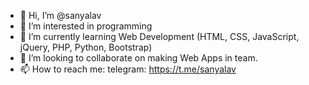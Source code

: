 - 👋 Hi, I’m @sanyalav
- 👀 I’m interested in programming
- 🌱 I’m currently learning Web Development (HTML, CSS, JavaScript, jQuery, PHP, Python, Bootstrap)
- 💞️ I’m looking to collaborate on making Web Apps in team.
- 📫 How to reach me: telegram: https://t.me/sanyalav

<!---
sanyalav/sanyalav is a ✨ special ✨ repository because its `README.md` (this file) appears on your GitHub profile.
You can click the Preview link to take a look at your changes.
--->
